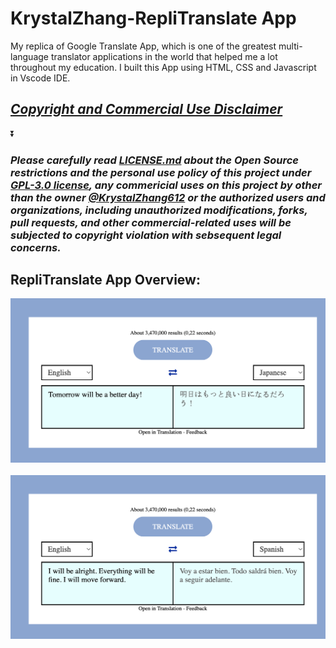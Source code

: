 # KrystalZhang-RepliTranslate App
My replica of Google Translate App, which is one of the greatest multi-language translator applications in the world that helped me a lot throughout my education. I built this App using HTML, CSS and Javascript in Vscode IDE.
## ***[Copyright and Commercial Use Disclaimer](https://github.com/KrystalZhang612/KrystalZhang-RepliTranslate-App/blob/main/README.md#please-carefully-read-licensemd-about-the-open-source-restrictions-and-the-personal-use-policy-of-this-project-under-gpl-30-license-any-commericial-uses-on-this-project-by-other-than-the-owner-krystalzhang612-or-the-authorized-users-and-organizations-including-unauthorized-modifications-forks-pull-requests-and-other-commercial-related-uses-will-be-subjected-to-copyright-violation-with-sebsequent-legal-concerns)***

⏬

### ***Please carefully read [LICENSE.md](https://github.com/KrystalZhang612/KrystalZhang-RepliTranslate-App/blob/main/LICENSE) about the Open Source restrictions and the personal use policy of this project under [GPL-3.0 license](https://www.gnu.org/licenses/gpl-3.0.en.html), any commericial uses on this project by other than the owner [@KrystalZhang612](https://github.com/KrystalZhang612) or the authorized users and organizations, including unauthorized modifications, forks, pull requests, and other commercial-related uses will be subjected to copyright violation with sebsequent legal concerns.***

## RepliTranslate App Overview:
<div>
  <img src ="https://github.com/KrystalZhang612/KrystalZhang-RepliTranslate-App/blob/main/RepliTranslate%20App%20Overview-1.png">&nbsp;
  <img src = "https://github.com/KrystalZhang612/KrystalZhang-RepliTranslate-App/blob/main/RepliTranslate%20App%20Overview-2.png">&nbsp;
  
</div>
